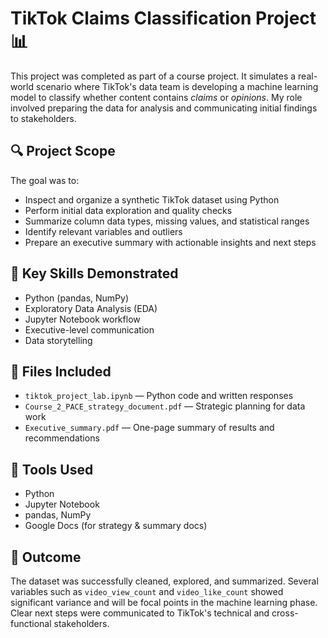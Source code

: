 # TikTok Claims Classification Project 📊

This project was completed as part of a course project. It simulates a real-world scenario where TikTok's data team is developing a machine learning model to classify whether content contains *claims* or *opinions*. My role involved preparing the data for analysis and communicating initial findings to stakeholders.

## 🔍 Project Scope
The goal was to:
- Inspect and organize a synthetic TikTok dataset using Python
- Perform initial data exploration and quality checks
- Summarize column data types, missing values, and statistical ranges
- Identify relevant variables and outliers
- Prepare an executive summary with actionable insights and next steps

## 🧠 Key Skills Demonstrated
- Python (pandas, NumPy)
- Exploratory Data Analysis (EDA)
- Jupyter Notebook workflow
- Executive-level communication
- Data storytelling

## 📂 Files Included
- `tiktok_project_lab.ipynb` — Python code and written responses
- `Course_2_PACE_strategy_document.pdf` — Strategic planning for data work
- `Executive_summary.pdf` — One-page summary of results and recommendations

## 📌 Tools Used
- Python
- Jupyter Notebook
- pandas, NumPy
- Google Docs (for strategy & summary docs)

## 🏁 Outcome
The dataset was successfully cleaned, explored, and summarized. Several variables such as `video_view_count` and `video_like_count` showed significant variance and will be focal points in the machine learning phase. Clear next steps were communicated to TikTok's technical and cross-functional stakeholders.


